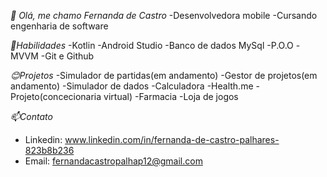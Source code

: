 *👋 Olá, me chamo Fernanda de Castro*
-Desenvolvedora mobile
-Cursando engenharia de software

*🤯Habilidades*
-Kotlin
-Android Studio
-Banco de dados MySql
-P.O.O
-MVVM
-Git e Github

*😊Projetos*
-Simulador de partidas(em andamento)
-Gestor de projetos(em andamento)
-Simulador de dados
-Calculadora
-Health.me
-Projeto(concecionaria virtual)
-Farmacia
-Loja de jogos

*📫Contato*
- Linkedin: www.linkedin.com/in/fernanda-de-castro-palhares-823b8b236
- Email: fernandacastropalhap12@gmail.com

<!---
Fern100/Fern100 is a ✨ special ✨ repository because its `README.md` (this file) appears on your GitHub profile.
You can click the Preview link to take a look at your changes.
--->
